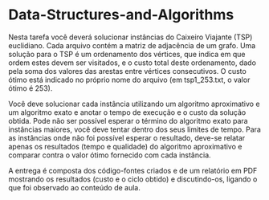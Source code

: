 # Data-Structures-and-Algorithms


Nesta tarefa você deverá solucionar instâncias do Caixeiro Viajante (TSP) euclidiano. Cada arquivo contém a matriz de adjacência de um grafo. Uma solução para o TSP é um ordenamento dos vértices, que indica em que ordem estes devem ser visitados, e o custo total deste ordenamento, dado pela soma dos valores das arestas entre vértices consecutivos. O custo ótimo está indicado no próprio nome do arquivo (em tsp1_253.txt, o valor ótimo é 253). 

Você deve solucionar cada instância utilizando um algoritmo aproximativo e um algoritmo exato e anotar o tempo de execução e o custo da solução obtida. Pode não ser possível esperar o término do algoritmo exato para instâncias maiores, você deve tentar dentro dos seus limites de tempo. Para as instâncias onde não foi possível esperar o resultado, deve-se relatar apenas os resultados (tempo e qualidade) do algoritmo aproximativo e comparar contra o valor ótimo fornecido com cada instância. 

A entrega é composta dos código-fontes criados e de um relatório em PDF mostrando os resultados (custo e o ciclo obtido) e discutindo-os, ligando o que foi observado ao conteúdo de aula.
